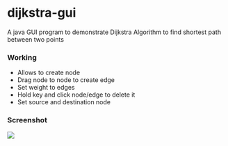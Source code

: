 # dijkstra-gui
A java GUI program to demonstrate Dijkstra Algorithm to find shortest path between two points

### Working
- Allows to create node
- Drag node to node to create edge
- Set weight to edges
- Hold key and click node/edge to delete it
- Set source and destination node

### Screenshot
![](https://s24.postimg.org/wcvaayzdx/dj2.png)
